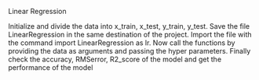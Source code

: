 Linear Regression

Initialize and divide the data into x_train, x_test, y_train, y_test.
Save the file LinearRegression in the same destination of the project.
Import the file with the command import LinearRegression as lr.
Now call the functions by providing the data as arguments and passing the hyper parameters.
Finally check the accuracy, RMSerror, R2_score of the model and get the performance of the model
